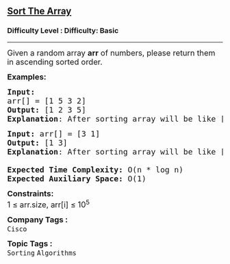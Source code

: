 <h2><a href="https://www.geeksforgeeks.org/problems/sort-the-array0055/1?page=2&sortBy=submissions">Sort The Array</a></h2><h3>Difficulty Level : Difficulty: Basic</h3><hr><div class="problems_problem_content__Xm_eO"><p><span style="font-size: 18px;">Given a random array <strong>arr</strong> of numbers, please return them in ascending sorted order.</span></p>
<p><strong><span style="font-size: 18px;">Examples:</span></strong></p>
<pre><span style="font-size: 18px;"><strong>Input:</strong>
arr[] = [1 5 3 2]
<strong>Output:</strong> [1 2 3 5]
<strong>Explanation</strong>: After sorting array will be like [1, 2, 3, 5].</span></pre>
<pre><span style="font-size: 18px;"><strong>Input: </strong>arr[] = [3 1]
<strong>Output:</strong> [1 3]
<strong>Explanation</strong>: After sorting array will be like [1, 3].<br></span><span style="font-size: 18px;"><br><strong>Expected Time Complexity:</strong> O(n * log n)<br><strong>Expected Auxiliary Space:</strong>&nbsp;O(1)</span></pre>
<p><span style="font-size: 18px;"><strong>Constraints:</strong><br>1 ≤ arr.size, arr[i] ≤ 10<sup>5</sup></span></p></div><p><span style=font-size:18px><strong>Company Tags : </strong><br><code>Cisco</code>&nbsp;<br><p><span style=font-size:18px><strong>Topic Tags : </strong><br><code>Sorting</code>&nbsp;<code>Algorithms</code>&nbsp;